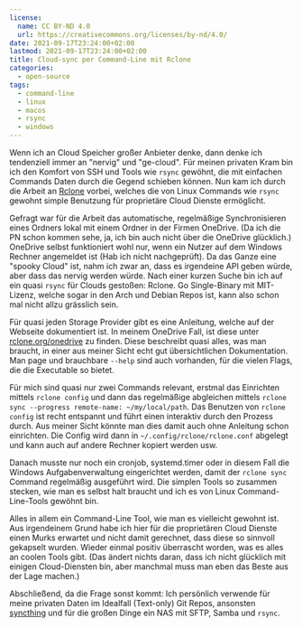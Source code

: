 ```yaml
---
license:
  name: CC BY-ND 4.0
  url: https://creativecommons.org/licenses/by-nd/4.0/
date: 2021-09-17T23:24:00+02:00
lastmod: 2021-09-17T23:24:00+02:00
title: Cloud-sync per Command-Line mit Rclone
categories:
  - open-source
tags:
  - command-line
  - linux
  - macos
  - rsync
  - windows
---
```

Wenn ich an Cloud Speicher großer Anbieter denke, dann denke ich tendenziell immer an "nervig" und "ge-cloud".
Für meinen privaten Kram bin ich den Komfort von SSH und Tools wie `rsync` gewöhnt, die mit einfachen Commands Daten durch die Gegend schieben können.
Nun kam ich durch die Arbeit an [Rclone](https://github.com/rclone/rclone) vorbei, welches die von Linux Commands wie `rsync` gewohnt simple Benutzung für proprietäre Cloud Dienste ermöglicht.
<!--more-->

Gefragt war für die Arbeit das automatische, regelmäßige Synchronisieren eines Ordners lokal mit einem Ordner in der Firmen OneDrive.
(Da ich die PN schon kommen sehe, ja, ich bin auch nicht über die OneDrive glücklich.)
OneDrive selbst funktioniert wohl nur, wenn ein Nutzer auf dem Windows Rechner angemeldet ist (Hab ich nicht nachgeprüft).
Da das Ganze eine "spooky Cloud" ist, nahm ich zwar an, dass es irgendeine API geben würde, aber dass das nervig werden würde.
Nach einer kurzen Suche bin ich auf ein quasi `rsync` für Clouds gestoßen: Rclone.
Go Single-Binary mit MIT-Lizenz, welche sogar in den Arch und Debian Repos ist, kann also schon mal nicht allzu grässlich sein.

Für quasi jeden Storage Provider gibt es eine Anleitung, welche auf der Webseite dokumentiert ist.
In meinem OneDrive Fall, ist diese unter [rclone.org/onedrive](https://rclone.org/onedrive/) zu finden.
Diese beschreibt quasi alles, was man braucht, in einer aus meiner Sicht echt gut übersichtlichen Dokumentation.
Man page und brauchbare `--help` sind auch vorhanden, für die vielen Flags, die die Executable so bietet.

Für mich sind quasi nur zwei Commands relevant, erstmal das Einrichten mittels `rclone config` und dann das regelmäßige abgleichen mittels `rclone sync --progress remote-name: ~/my/local/path`.
Das Benutzen von `rclone config` ist recht entspannt und führt einen interaktiv durch den Prozess durch.
Aus meiner Sicht könnte man dies damit auch ohne Anleitung schon einrichten.
Die Config wird dann in `~/.config/rclone/rclone.conf` abgelegt und kann auch auf andere Rechner kopiert werden usw.

Danach musste nur noch ein cronjob, systemd.timer oder in diesem Fall die Windows Aufgabenverwaltung eingerichtet werden, damit der `rclone sync` Command regelmäßig ausgeführt wird.
Die simplen Tools so zusammen stecken, wie man es selbst halt braucht und ich es von Linux Command-Line-Tools gewöhnt bin.

Alles in allem ein Command-Line Tool, wie man es vielleicht gewohnt ist.
Aus irgendeinem Grund habe ich hier für die proprietären Cloud Dienste einen Murks erwartet und nicht damit gerechnet, dass diese so sinnvoll gekapselt wurden.
Wieder einmal positiv überrascht worden, was es alles an coolen Tools gibt.
(Das ändert nichts daran, dass ich nicht glücklich mit einigen Cloud-Diensten bin, aber manchmal muss man eben das Beste aus der Lage machen.)

Abschließend, da die Frage sonst kommt: Ich persönlich verwende für meine privaten Daten im Idealfall (Text-only) Git Repos, ansonsten [syncthing](https://github.com/syncthing/syncthing) und für die großen Dinge ein NAS mit SFTP, Samba und `rsync`.
